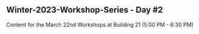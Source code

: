 ## Winter-2023-Workshop-Series - Day #2

Content for the March 22nd Workshops at Building 21 (5:00 PM - 6:30 PM)